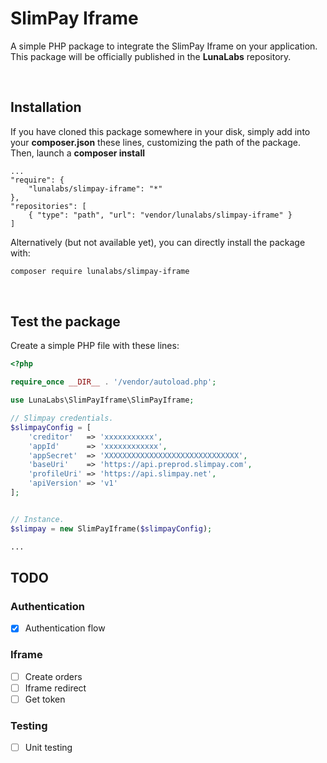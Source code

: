 # SlimPay Iframe

A simple PHP package to integrate the SlimPay Iframe on your application. This package will be officially published 
in the **LunaLabs** repository.

<br />

## Installation

If you have cloned this package somewhere in your disk, simply add into your **composer.json** these lines, customizing 
the path of the package. Then, launch a **composer install**
```
...
"require": {
    "lunalabs/slimpay-iframe": "*"
},
"repositories": [
    { "type": "path", "url": "vendor/lunalabs/slimpay-iframe" }
]
```

Alternatively (but not available yet), you can directly install the package with:
```bash
composer require lunalabs/slimpay-iframe
```
<br />

## Test the package
Create a simple PHP file with these lines:
```php
<?php

require_once __DIR__ . '/vendor/autoload.php';

use LunaLabs\SlimPayIframe\SlimPayIframe;

// Slimpay credentials.
$slimpayConfig = [
    'creditor'   => 'xxxxxxxxxxx',
    'appId'      => 'xxxxxxxxxxxx',
    'appSecret'  => 'XXXXXXXXXXXXXXXXXXXXXXXXXXXXXX',
    'baseUri'    => 'https://api.preprod.slimpay.com',
    'profileUri' => 'https://api.slimpay.net',
    'apiVersion' => 'v1'
];


// Instance.
$slimpay = new SlimPayIframe($slimpayConfig);

...
```

## TODO

### Authentication
- [x] Authentication flow

### Iframe
- [ ] Create orders
- [ ] Iframe redirect
- [ ] Get token

### Testing
- [ ] Unit testing

